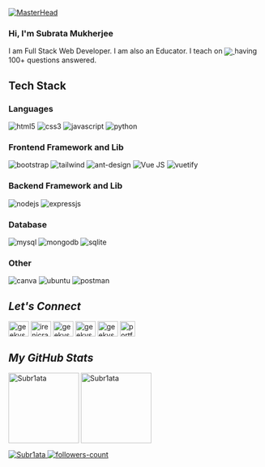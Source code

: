 <!----------------------------------- Banner - Subrata Mukherjee ------------------------------------>
[![MasterHead](https://raw.githubusercontent.com/geekyshow1/geekyshow1/main/gbann.png)](#)

<!----------------------------------- About Section ------------------------------------>
<div>
  <h3>Hi, I'm Subrata Mukherjee</h3>
  <p>I am Full Stack Web Developer. I am also an Educator. I teach on
    <a href="https://www.coursehero.com/profile/Subrata_Mukherjee/">
        <img align="center" src="https://upload.wikimedia.org/wikipedia/commons/thumb/7/74/Course_hero_logo.png/200px-Course_hero_logo.png" />
    </a> having 100+ questions answered.
  </P> 
</div>

<!----------------------------------- Tech Stack Section ------------------------------------>
<h2>Tech Stack</h2>
<h3>Languages</h3>
<p>
    <img src="https://img.shields.io/badge/HTML5-E34F26?style=for-the-badge&logo=html5&logoColor=white" alt="html5" />
    <img src="https://img.shields.io/badge/CSS3-1572B6?style=for-the-badge&logo=css3&logoColor=white" alt="css3" />
    <img src="https://img.shields.io/badge/JavaScript-323330?style=for-the-badge&logo=javascript&logoColor=F7DF1E" alt="javascript" />
    <img src="https://img.shields.io/badge/Python-FFD43B?style=for-the-badge&logo=python&logoColor=blue" alt="python" />
</p>
<h3>Frontend Framework and Lib</h3>
<p>
    <img src="https://img.shields.io/badge/Bootstrap-563D7C?style=for-the-badge&logo=bootstrap&logoColor=white" alt="bootstrap" />
    <img src="https://img.shields.io/badge/Tailwind_CSS-38B2AC?style=for-the-badge&logo=tailwind-css&logoColor=white" alt="tailwind" />
    <img src="https://img.shields.io/badge/ant%20design-757575?style=for-the-badge&logo=ant%20design&logoColor=white" alt="ant-design" />
    <img src="https://img.shields.io/badge/Vue.js-35495E?style=for-the-badge&logo=vuedotjs&logoColor=4FC08D" alt="Vue JS" />
    <img src="https://img.shields.io/badge/Vuetify-1867C0?style=for-the-badge&logo=vuetify&logoColor=AEDDFF" alt="vuetify" />
</p>
<h3>Backend Framework and Lib</h3>
<p>
    <img src="https://img.shields.io/badge/Node.js-339933?style=for-the-badge&logo=nodedotjs&logoColor=white" alt="nodejs" />
    <img src="https://img.shields.io/badge/Express.js-000000?style=for-the-badge&logo=express&logoColor=white" alt="expressjs" />
</p>
<h3>Database</h3>
<p>
    <img src="https://img.shields.io/badge/MySQL-005C84?style=for-the-badge&logo=mysql&logoColor=white" alt="mysql" />
    <img src="https://img.shields.io/badge/MongoDB-4EA94B?style=for-the-badge&logo=mongodb&logoColor=white" alt="mongodb" />
    <img src="https://img.shields.io/badge/SQLite-07405E?style=for-the-badge&logo=sqlite&logoColor=white" alt="sqlite" />
</p>
<h3>Other</h3>
<p>
    <img src="https://img.shields.io/badge/Canva-%2300C4CC.svg?&style=for-the-badge&logo=Canva&logoColor=white" alt="canva" />
    <img src="https://img.shields.io/badge/Ubuntu-E95420?style=for-the-badge&logo=ubuntu&logoColor=white" alt="ubuntu" />
    <img src="https://img.shields.io/badge/Postman-FF6C37?style=for-the-badge&logo=Postman&logoColor=white" alt="postman" />
</p>

<!----------------------------------- Social Media Links Section ------------------------------------>

<h2><i>Let's Connect</i></h2>
<p align="left" >
   <a href="https://twitter.com/subrotomukher10" target="blank"><img align="center" src="https://raw.githubusercontent.com/rahuldkjain/github-profile-readme-generator/master/src/images/icons/Social/twitter.svg" alt="geekyshow1" height="30" width="40" /></a>
  <a href="https://www.linkedin.com/in/subr1ata/" target="blank"><img align="center" src="https://raw.githubusercontent.com/rahuldkjain/github-profile-readme-generator/master/src/images/icons/Social/linked-in-alt.svg" alt="irenicraj" height="30" width="40" /></a>
  <a href="https://www.facebook.com/subroto.mukherjee.7543/" target="blank"><img align="center" src="https://raw.githubusercontent.com/rahuldkjain/github-profile-readme-generator/master/src/images/icons/Social/facebook.svg" alt="geekyshow" height="30" width="40" /></a>
  <a href="https://www.instagram.com/subroto_793/" target="blank"><img align="center" src="https://raw.githubusercontent.com/rahuldkjain/github-profile-readme-generator/master/src/images/icons/Social/instagram.svg" alt="geekyshow1" height="30" width="40" /></a>
  <a href="https://www.youtube.com/@subrotomukherjee8571/videos" target="blank"><img align="center" src="https://raw.githubusercontent.com/rahuldkjain/github-profile-readme-generator/master/src/images/icons/Social/youtube.svg" alt="geekyshow1" height="30" width="40" /></a>
  <a href="#" target="blank"><img align="center" src="https://cdn3.iconfinder.com/data/icons/social-media-2068/64/_p-512.png" alt="portfolio" height="30" width="30" /></a>
</p>

<!----------------------------------- GitHub Stats Section ------------------------------------>
<h2><i>My GitHub Stats</i></h2>
<p>
    <img align="center" src="https://github-readme-stats.vercel.app/api?username=Subr1ata&show_icons=true&include_all_commits=true&count_private=true&hide=issues,contribs&border_radius=0&locale=en&theme=dark" alt="Subr1ata" height="139" />
    <img align="center" src="https://github-readme-stats.vercel.app/api/top-langs/?username=Subr1ata&layout=compact&border_radius=0&theme=dark" alt="Subr1ata" height="139" />
</p>

<!----------------------------------- Profile View Section ------------------------------------>

<p align="left">
    <a href="https://github.com/Subr1ata">
        <img src="https://komarev.com/ghpvc/?username=Subr1ata&label=Profile%20views&color=0e75b6&style=flat" alt="Subr1ata" />
    </a>
    <a href="https://github.com/Subr1ata?tab=followers">
        <img src="https://img.shields.io/github/followers/Subr1ata?label=Followers&style=social" alt="followers-count">
    </a>
</p>
